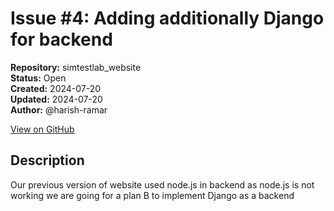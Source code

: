 # Issue #4: Adding additionally Django for backend

**Repository:** simtestlab_website  
**Status:** Open  
**Created:** 2024-07-20  
**Updated:** 2024-07-20  
**Author:** @harish-ramar  

[View on GitHub](https://github.com/Simtestlab/simtestlab_website/issues/4)

## Description

Our previous version of website used node.js in backend as node.js is not working we are going for a plan B to implement Django as a backend
